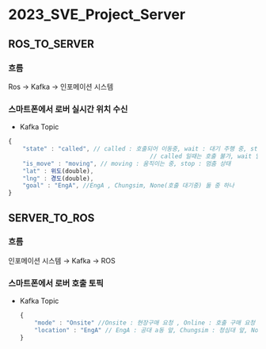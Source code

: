 # 2023_SVE_Project_Server

## ROS_TO_SERVER
### 흐름

Ros → Kafka → 인포메이션 시스템

### 스마트폰에서 로버 실시간 위치 수신

- Kafka Topic

```jsx
{
	"state" : "called", // called : 호출되어 이동중, wait : 대기 주행 중, stop : 주행 불가 상태
										// called 일때는 호출 불가, wait 일때는 호출 가능, stop일때는 호출 불가
	"is_move" : "moving", // moving : 움직이는 중, stop : 멈춤 상태 
	"lat" : 위도(double),
	"lng" : 경도(double),
	"goal" : "EngA", //EngA , Chungsim, None(호출 대기중) 둘 중 하나
}
```

## SERVER_TO_ROS
### 흐름

인포메이션 시스템 → Kafka → ROS 

### 스마트폰에서 로버 호출 토픽

- Kafka Topic
    
    ```jsx
    {
    	"mode" : "Onsite" //Onsite : 현장구매 요청 , Online : 호출 구매 요청
    	"location" : "EngA" // EngA : 공대 a동 앞, Chungsim : 청심대 앞, None:현장구매
    }
    ```
